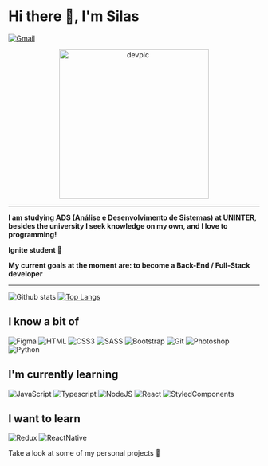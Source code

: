 # Hi there 👋, I'm Silas
[![Gmail](https://img.shields.io/badge/Gmail-D14836?style=for-the-badge&logo=gmail&logoColor=white)](mailto:silasbispo01@gmail.com?subject)
<p align="center"><img src="../main/dev.png" alt="devpic" width="300" /></p>

<hr>

 **I am studying ADS (Análise e Desenvolvimento de Sistemas) at UNINTER,
 besides the university I seek knowledge on my own, and I love to programming!**
 
 **Ignite student 🚀**
 
 **My current goals at the moment are: to become a Back-End / Full-Stack developer**
 
 <hr>
 
 ![Github stats](https://github-readme-stats.vercel.app/api?username=silasbispo01&show_icons=true&show=contribs,prs&cache_seconds=8640&theme=dracula)
 [![Top Langs](https://github-readme-stats.vercel.app/api/top-langs/?username=silasbispo01&layout=compact&theme=dracula&langs_count=10)](https://github.com/silasbispo01/github-readme-stats)
 
 
 ## I know a bit of
![Figma](https://img.shields.io/badge/figma-%23F24E1E.svg?&style=for-the-badge&logo=figma&logoColor=white)
![HTML](https://img.shields.io/badge/html5-%23E34F26.svg?&style=for-the-badge&logo=html5&logoColor=white)
![CSS3](https://img.shields.io/badge/css3-%231572B6.svg?&style=for-the-badge&logo=css3&logoColor=white)
![SASS](https://img.shields.io/badge/SASS-hotpink.svg?style=for-the-badge&logo=SASS&logoColor=white)
![Bootstrap](https://img.shields.io/badge/bootstrap-%23563D7C.svg?&style=for-the-badge&logo=bootstrap&logoColor=white)
![Git](https://img.shields.io/badge/git-%23F05033.svg?&style=for-the-badge&logo=git&logoColor=white)
![Photoshop](https://img.shields.io/badge/adobephotoshop-%2331A8FF.svg?&style=for-the-badge&logo=adobephotoshop&logoColor=white)
![Python](https://img.shields.io/badge/python-%2314354C.svg?&style=for-the-badge&logo=python&logoColor=white)

## I'm currently learning

![JavaScript](https://img.shields.io/badge/javascript-%23323330.svg?&style=for-the-badge&logo=javascript&logoColor=%23F7DF1E)
![Typescript](https://img.shields.io/badge/typescript-%23007ACC.svg?&style=for-the-badge&logo=typescript&logoColor=white)
![NodeJS](https://img.shields.io/badge/node.js-%2343853D.svg?style=for-the-badge&logo=node-dot-js&logoColor=white)
![React](https://img.shields.io/badge/react-%2320232a.svg?style=for-the-badge&logo=react&logoColor=%2361DAFB)
![StyledComponents](https://img.shields.io/badge/styled--components-DB7093?style=for-the-badge&logo=styled-components&logoColor=white)

## I want to learn

![Redux](https://img.shields.io/badge/redux-%23593d88.svg?style=for-the-badge&logo=redux&logoColor=white)
![ReactNative](https://img.shields.io/badge/react_native-%2320232a.svg?style=for-the-badge&logo=react&logoColor=%2361DAFB)


Take a look at some of my personal projects  👾 
  
